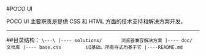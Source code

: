 #POCO UI


POCO UI 主要职责是提供 CSS 和 HTML 方面的技术支持和解决方案开发。

---


##目录结构：
`
    \---\
     |---- solutions/       浏览器兼容解决方案
     |---- doc/             文档库
     |---- base.css         UI基础，所有样式均基于它
     |----README.md
`